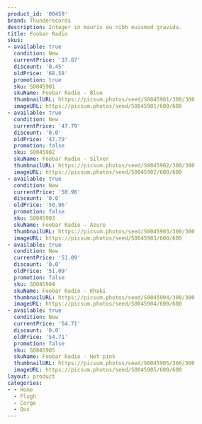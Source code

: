 ```yaml
---
product_id: '00459'
brand: Thunderecords
description: Integer in mauris eu nibh euismod gravida.
title: Foobar Radio
skus:
- available: true
  condition: New
  currentPrice: '37.87'
  discount: '0.45'
  oldPrice: '68.58'
  promotion: true
  sku: S0045901
  skuName: Foobar Radio - Blue
  thumbnailURL: https://picsum.photos/seed/S0045901/300/300
  imageURL: https://picsum.photos/seed/S0045901/600/600
- available: true
  condition: New
  currentPrice: '47.79'
  discount: '0.0'
  oldPrice: '47.79'
  promotion: false
  sku: S0045902
  skuName: Foobar Radio - Silver
  thumbnailURL: https://picsum.photos/seed/S0045902/300/300
  imageURL: https://picsum.photos/seed/S0045902/600/600
- available: true
  condition: New
  currentPrice: '50.96'
  discount: '0.0'
  oldPrice: '50.96'
  promotion: false
  sku: S0045903
  skuName: Foobar Radio - Azure
  thumbnailURL: https://picsum.photos/seed/S0045903/300/300
  imageURL: https://picsum.photos/seed/S0045903/600/600
- available: true
  condition: New
  currentPrice: '51.09'
  discount: '0.0'
  oldPrice: '51.09'
  promotion: false
  sku: S0045904
  skuName: Foobar Radio - Khaki
  thumbnailURL: https://picsum.photos/seed/S0045904/300/300
  imageURL: https://picsum.photos/seed/S0045904/600/600
- available: true
  condition: New
  currentPrice: '54.71'
  discount: '0.0'
  oldPrice: '54.71'
  promotion: false
  sku: S0045905
  skuName: Foobar Radio - Hot pink
  thumbnailURL: https://picsum.photos/seed/S0045905/300/300
  imageURL: https://picsum.photos/seed/S0045905/600/600
layout: product
categories:
- - Home
  - Plugh
  - Corge
  - Qux
---
```

